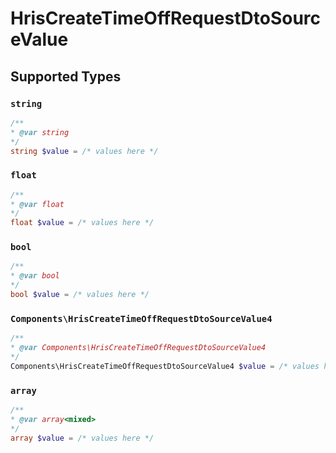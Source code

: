 # HrisCreateTimeOffRequestDtoSourceValue


## Supported Types

### `string`

```php
/**
* @var string
*/
string $value = /* values here */
```

### `float`

```php
/**
* @var float
*/
float $value = /* values here */
```

### `bool`

```php
/**
* @var bool
*/
bool $value = /* values here */
```

### `Components\HrisCreateTimeOffRequestDtoSourceValue4`

```php
/**
* @var Components\HrisCreateTimeOffRequestDtoSourceValue4
*/
Components\HrisCreateTimeOffRequestDtoSourceValue4 $value = /* values here */
```

### `array`

```php
/**
* @var array<mixed>
*/
array $value = /* values here */
```

